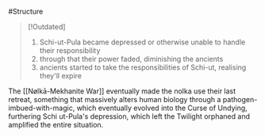 #Structure 
> [!Outdated]
> 1. Schi-ut-Pula became depressed or otherwise unable to handle their responsibility
> 2. through that their power faded, diminishing the ancients
>3. ancients started to take the responsibilities of Schi-ut, realising they'll expire


The [[Nølkā-Mekhanite War]] eventually made the nolka use their last retreat, something that massively alters human biology through a pathogen-imbued-with-magic, which eventually evolved into the Curse of Undying, furthering Schi ut-Pula's depression, which left the Twilight orphaned and amplified the entire situation. 